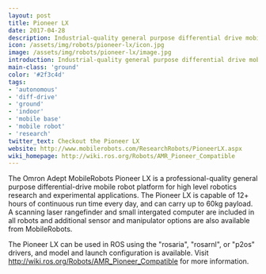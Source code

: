 ```yaml
---
layout: post
title: Pioneer LX
date: 2017-04-28
description: Industrial-quality general purpose differential drive mobile robot platform with integrated computer
icon: /assets/img/robots/pioneer-lx/icon.jpg
image: /assets/img/robots/pioneer-lx/image.jpg
introduction: Industrial-quality general purpose differential drive mobile robot platform with integrated computer
main-class: 'ground'
color: '#2f3c4d'
tags:
- 'autonomous'
- 'diff-drive'
- 'ground'
- 'indoor'
- 'mobile base'
- 'mobile robot'
- 'research'
twitter_text: Checkout the Pioneer LX
website: http://www.mobilerobots.com/ResearchRobots/PioneerLX.aspx
wiki_homepage: http://wiki.ros.org/Robots/AMR_Pioneer_Compatible
---
```


The Omron Adept MobileRobots Pioneer LX is a professional-quality general purpose
differential-drive mobile robot platform for high level robotics research and
experimental applications.  The Pioneer LX is capable of 12+ hours of continuous
run time every day, and can carry up to 60kg payload. A scanning laser
rangefinder and small intergated computer are included in all robots and additional sensor and 
manipulator options are also available from MobileRobots.

The Pioneer LX can be used in ROS using the "rosaria", "rosarnl", or "p2os" drivers,
and model and launch configuration is available. Visit
<http://wiki.ros.org/Robots/AMR_Pioneer_Compatible> for more information.

